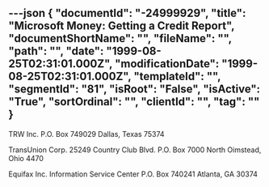 ---json
{
  "documentId": "-24999929",
  "title": "Microsoft Money: Getting a Credit Report",
  "documentShortName": "",
  "fileName": "",
  "path": "",
  "date": "1999-08-25T02:31:01.000Z",
  "modificationDate": "1999-08-25T02:31:01.000Z",
  "templateId": "",
  "segmentId": "81",
  "isRoot": "False",
  "isActive": "True",
  "sortOrdinal": "",
  "clientId": "",
  "tag": ""
}
---

TRW Inc.
P.O. Box 749029
Dallas, Texas 75374

TransUnion Corp.
25249 Country Club Blvd.
P.O. Box 7000
North Oimstead, Ohio 4470

Equifax Inc. Information Service Center
P.O. Box 740241
Atlanta, GA 30374
